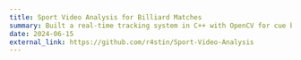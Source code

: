 ```yaml
---
title: Sport Video Analysis for Billiard Matches
summary: Built a real-time tracking system in C++ with OpenCV for cue ball and table detection. Visualized ball trajectories across angles using dynamic 2D minimaps.
date: 2024-06-15
external_link: https://github.com/r4stin/Sport-Video-Analysis
---
```

